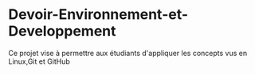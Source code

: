 # Devoir-Environnement-et-Developpement
Ce projet vise à permettre aux étudiants d'appliquer les concepts vus en Linux,Git et GitHub
